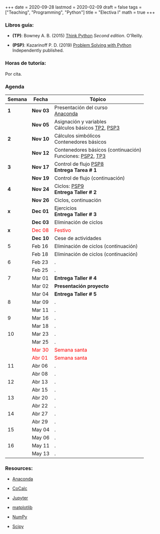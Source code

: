+++
date      = 2020-09-28
lastmod   = 2020-02-09
draft     = false
tags      = ["Teaching", "Programming", "Python"]
title     = "Electiva I"
math      = true
+++

### Libros guía:

- **(TP)**: Bowney A. B. (2015) [Think Python](https://greenteapress.com/wp/think-python-2e/) *Second edition*. O'Reilly.

- **(PSP)**: Kazarinoff P. D. (2019) [Problem Solving with Python](https://problemsolvingwithpython.com) Independently published.

### Horas de tutoría: 

Por cita.

### Agenda

Semana  | Fecha | Tópico
--- | --- | ---
**1**  | **Nov 03** | Presentación del curso <br> [Anaconda](https://www.anaconda.com/products/individual)
&nbsp; | **Nov 05** | Asignación y variables <br> Cálculos básicos [TP2](http://greenteapress.com/thinkpython2/html/thinkpython2003.html), [PSP3](https://problemsolvingwithpython.com/03-The-Python-REPL/03.00-Introduction/) 
**2**  | **Nov 10** | Cálculos simbólicos <br> Contenedores básicos
&nbsp; | **Nov 12** | Contenedores básicos (continuación) <br> Funciones: [PSP2](https://problemsolvingwithpython.com/07-Functions-and-Modules/07.00-Introduction/), [TP3](http://greenteapress.com/thinkpython2/html/thinkpython2004.html)
**3**  | **Nov 17** | Control de flujo [PSP8](https://problemsolvingwithpython.com/08-If-Else-Try-Except/08.00-Introduction/)<br> **Entrega Tarea # 1**
&nbsp; | **Nov 19** | Control de flujo (continuación)
**4**  | **Nov 24** | Ciclos: [PSP9](https://problemsolvingwithpython.com/09-Loops/09.00-Introduction/)<br> **Entrega Taller # 2**
&nbsp; | **Nov 26** | Ciclos, continuación 
**x**  | **Dec 01** | Ejercicios <br> **Entrega Taller # 3**
&nbsp; | **Dec 03** | Eliminación de ciclos
**x** | <font color="red">Dec 08</font> | <font color="red">Festivo</font>
&nbsp; | **Dec 10** | Cese de actividades
5  | Feb 16 | Eliminación de ciclos (continuación) 
&nbsp; | Feb 18 | Eliminación de ciclos (continuación) 
6  | Feb 23 | .
&nbsp; | Feb 25 | .
7  | Mar 01 | **Entrega Taller # 4**
&nbsp; | Mar 02 | **Presentación proyecto**
&nbsp; | Mar 04 | **Entrega Taller # 5**
8  | Mar 09 | .
&nbsp; | Mar 11 | .
9  | Mar 16 | .
&nbsp; | Mar 18 | .
10  | Mar 23 | .
&nbsp; | Mar 25 | .
&nbsp;  | <font color="red">Mar 30</font> | <font color="red">Semana santa</font>
&nbsp; | <font color="red">Abr 01</font> | <font color="red">Semana santa</font>
11  | Abr 06 | .
&nbsp; | Abr 08 | .
12  | Abr 13 | .
&nbsp; | Abr 15 | .
13  | Abr 20 | .
&nbsp; | Abr 22 | .
14  | Abr 27 | .
&nbsp; | Abr 29 | .
15  | May 04 | .
&nbsp; | May 06 | .
16  | May 11 | .
&nbsp; | May 13 | .


<!-- [Matplotlib](https://problemsolvingwithpython.com/06-Plotting-with-Matplotlib/06.00-Introduction/) -->
### Resources:

  - [Anaconda](https://anaconda.org)

  - [CoCalc](https://cocalc.com)

  - [Jupyter](https://jupyter.org/)

  - [matplotlib](https://matplotlib.org/3.1.1/index.html)

  - [NumPy](https://www.numpy.org/)

  - [Scipy](https://www.scipy.org/)
